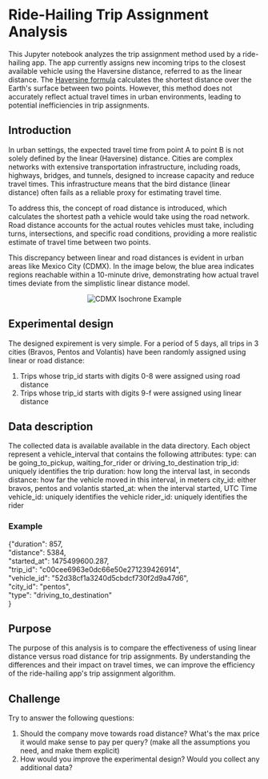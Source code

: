 # Ride-Hailing Trip Assignment Analysis

This Jupyter notebook analyzes the trip assignment method used by a ride-hailing app. The app currently assigns new incoming trips to the closest available vehicle using the Haversine distance, referred to as the linear distance. The [Haversine formula](https://en.wikipedia.org/wiki/Haversine_formula) calculates the shortest distance over the Earth's surface between two points. However, this method does not accurately reflect actual travel times in urban environments, leading to potential inefficiencies in trip assignments.

## Introduction
In urban settings, the expected travel time from point A to point B is not solely defined by the linear (Haversine) distance. Cities are complex networks with extensive transportation infrastructure, including roads, highways, bridges, and tunnels, designed to increase capacity and reduce travel times. This infrastructure means that the bird distance (linear distance) often fails as a reliable proxy for estimating travel time.

To address this, the concept of road distance is introduced, which calculates the shortest path a vehicle would take using the road network. Road distance accounts for the actual routes vehicles must take, including turns, intersections, and specific road conditions, providing a more realistic estimate of travel time between two points.

This discrepancy between linear and road distances is evident in urban areas like Mexico City (CDMX). In the image below, the blue area indicates regions reachable within a 10-minute drive, demonstrating how actual travel times deviate from the simplistic linear distance model.

<p align="center">
  <img src="![Mexico_DF.png](Mexico_DF.png)"
       alt="CDMX Isochrone Example">
</p>


## Experimental design
The designed expirement is very simple. For a period of 5 days, all trips in 3 cities (Bravos, Pentos and Volantis) have been randomly assigned using linear or road distance:
1. Trips whose trip_id starts with digits 0-8 were assigned using road distance
2. Trips whose trip_id starts with digits 9-f were assigned using linear distance


## Data description
The collected data is available available in the data directory. Each object represent a vehicle_interval that contains the following attributes:
    type: can be going_to_pickup, waiting_for_rider or driving_to_destination
    trip_id: uniquely identifies the trip
    duration: how long the interval last, in seconds
    distance: how far the vehicle moved in this interval, in meters
    city_id: either bravos, pentos and volantis
    started_at: when the interval started, UTC Time
    vehicle_id: uniquely identifies the vehicle
    rider_id: uniquely identifies the rider
    
    
### Example
{"duration": 857,<br>
 "distance": 5384,<br>
 "started_at": 1475499600.287,<br>
 "trip_id": "c00cee6963e0dc66e50e271239426914",<br>
 "vehicle_id": "52d38cf1a3240d5cbdcf730f2d9a47d6",<br>
 "city_id": "pentos",<br>
 "type": "driving_to_destination"<br>}

## Purpose
The purpose of this analysis is to compare the effectiveness of using linear distance versus road distance for trip assignments. By understanding the differences and their impact on travel times, we can improve the efficiency of the ride-hailing app's trip assignment algorithm.


## Challenge
Try to answer the following questions:
1. Should the company move towards road distance? What's the max price it would make sense to pay per query? (make all the assumptions you need, and make them explicit)
2. How would you improve the experimental design? Would you collect any additional data?

